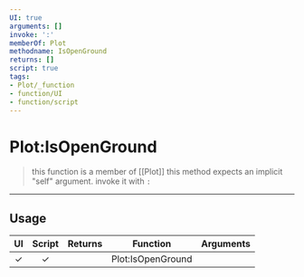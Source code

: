 ```yaml
---
UI: true
arguments: []
invoke: ':'
memberOf: Plot
methodname: IsOpenGround
returns: []
script: true
tags:
- Plot/_function
- function/UI
- function/script
---
```

# Plot:IsOpenGround
> this function is a member of [[Plot]]
> this method expects an implicit "self" argument. invoke it with `:`
-----
## Usage
|  UI | Script | Returns | Function | Arguments |
|:---:|:------:|-------:|:--------:|:---------|
|✓|✓||Plot:IsOpenGround||
